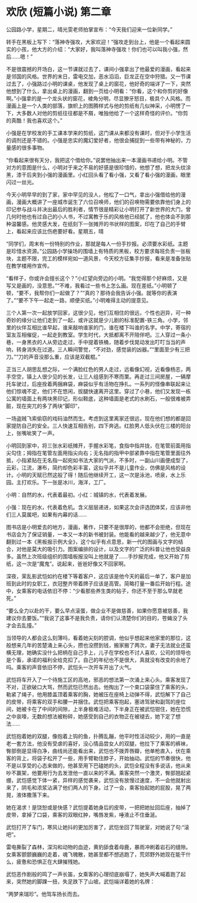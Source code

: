 # 欢欣 (短篇小说) 第二章

公园路小学，星期二，晴光雯老师拍掌宣布：“今天我们迎来一位新同学。”

转手在黑板上写下：“落神寺强攻，大家欢迎！”强攻走到台上，他是一个看起来圆实的小孩，他大方的介绍：“大家好，我叫落神寺强攻！你们也可以叫我小强，然后……嗯！”

不是很震撼的开场白，这一节课就过去了，课间小强拿出了他最爱的漫画，看起来是邻国的风格。世界的末日，雷电交加，恶水滔滔，巨龙正在空中狩猎。又一节课过去了，小强路过小明的课桌，他发现了桌上的窗花，他好奇的端详了一下，突然他想到了什么，拿出桌上的漫画，翻到一页给小明看：“你看，这个和你剪的好像啊。”小强拿的是一个龙头状的窗花，棱角分明，尽显獠牙怒目，极具个人风格。而漫画上是一个人类的部落，旗帜上的图腾样式与他的剪纸有几似神采，小明愣了一下，大多数人对他的剪纸往往都是不屑，唯独他给了一个这样奇怪的评价。“你剪的真酷！我也喜欢这个。”

小强是在学校发的手工课本学来的剪纸，这门课从来都没有课时，但对于小学生活的调剂还是不错的。小强是忠实的魔幻爱好者，他很会捕捉到一些带有神秘的，力量感的很多事物。

“你看起来很有天分，我把这个借给你。”说罢他抽出来一本漫画书递给小明。不管对方的意图是什么，小明对于来之不易的好感是很珍惜的，他想了想，把龙头纹涂黑，漆干后夹到小强的漫画里。小红回头看了看小强，又看了看小强的漫画，眼里闪过一丝光。

今天小明早早的到了家，家中罕见的没人，他松了一口气，拿出小强借给他的漫画，漫画大概讲了一座城市诞生了六位召唤师，他们的召唤物需要依靠他们身上的印记参与战斗并决出最后的胜利者，情节很是精彩让小明打开了新世界的大门，曾几何时他也有过自己的小人书，不过寓教于乐的风格他已经腻了，他也体会不到那种温馨感。他灵感大发，在纸刻下一张摊开的书状样的图案，印在了自己的手臂上，看起来应该比伤疤要好看。星期五，晴

“同学们，周末有一份特别的作业，那就是每人一份手抄报。必须要水彩纸。主题是珍惜水资源。”公园路小学操场的围墙上有特质的黑板，校方要求每班负责一张板块，主题不限，完工的模样宛如一道风景，今天校方征集手抄报，看来是准备张贴在教学楼用作宣传。

“看样子，你或许会擅长这个？”小红望向旁边的小明。“我觉得那个好麻烦，又是写又是画的，没意思。”“不难，我看过一些书上怎么画。现在差纸。”小明顿了顿，“要不，我帮你们一起做了？”“真的？那待会我告诉小强。就等你的表演了。”“要不下午一起走一路，顺便买纸。”小明难得主动的提意见。

三个人第一次一起放学回家，这很少见，他们互相住的很远，个性也迥异，可一种奇妙的缘分让他们走到了一起，或许这就是少儿剧的标准配置-铁三角。小学，邻里的伙伴互相比谁早起，谁来敲响谁家的门，谁在楼下叫谁的名字。中学，寄宿的室友互相催促，一起走到教室。学生时代，大抵都离不开陪伴吧。三人穿过一条小巷，一身黑衣的人从旁边走过，手中提着铁桶，随着步伐晃动发出叮叮当当的声响，转身消失在过道。三人瞬间警觉，“不对劲，感觉装的凶器。”“里面至少有三把刀。”“刀的声音没那么重，应该是双截棍。”

正当三人胡思乱想之际，一个满脸红色的男人走过，远看像幻视，近看像杨志，两手空空，镇上人很少见的长发，让三人组感到不寒而栗。再走过三间房屋，一辆摩托车驶过，后座拴着两捆麻袋，麻袋似乎有活物在挣扎。一系列的怪像串联起来让他们惊魂不定，他们不在悠闲，拔腿快速离开这里。穿过了小巷，他们又发现一栋公寓的墙面上有两块黑印记，形似鞋底，这种墙面是老式的水刷石，一般很难被弄脏，现在突兀的多了两块“脚印”，

一场盗贼飞索偷窃的戏码油然而生。考虑到这里离家还很远，现在他们想的都是回家提防自己的安全。三人快速互相告别，四下奔逃。红脸男人低头伏在三楼的阳台上，张嘴呲笑了一声。

小明回到家中，将三张水彩纸摊开，手握水彩笔，食指中指并拢，在笔管前面用指尖勾住；拇指在笔管左面用指尖向右；无名指的指甲中部紧靠中指在笔管里面往外抵，小指紧贴在无名指一起宛如书法大家的气派，不多时，一副山川画便成型了，云彩，江流，瀑布，简约却色彩丰富，这似乎并不是儿童作业，仿佛是风格的设计。小明的天赋已然这般了得！随后他继续开工，这一次是泳池，喷泉，水上乐园。主打欢乐。下一张是冰川，海洋，工厂。

小明：自然的水，代表着最初。小红：城镇的水，代表着发展。

小强：现在的水，代表着危机。含义层层递进，如果这次会评选团体奖，应该非他们三人莫属吧，如果有内幕的话……

图书店是小明爱去的地方，漫画，著作，只要不是很厚的，他都不会拒绝，但现在书店会为了保证销量，一本又一本的新书被封装。他能看的越来越少了，他无意中翻到过一本《黑板报示例大全》，这个似乎有点意思，新一代的图画与文字的结合，对他是莫大的吸引力。图案编排的设计，以及文字的广泛的科普让他也受益良多。虽然上次班级组织的围墙板报没叫上他就是了……手抄报完成，他又开始了剪纸，这一次是“魔鬼”。说起来，爸爸好像又不回家啊。

深夜，茉乱影武恺如约在楼下等着客户，这应该是他今天的最后一单了，客户是加班到此时的女职工，衣冠整齐带着牌子应该是高管。简略打量一番后开始行程。途中，女乘客的电话依旧不停：“少看那些养生类的帖子，你还不至于那么早就老死。”

“要么全力以赴的干，要么早点滚蛋，做企业不是做慈善，如果你愿意被慈善，我建议你去要饭。”“我说了这事不是我负责，请你们认清楚你们的目的，苍蝇没了头才会去乱撞。”

当领导的人都会这么刻薄吗，看着她尖刻的腔调，他似乎想起来他家里的那位，这般想来几年的苦楚涌上来心头，攒也没攒到钱，搬家搬了两次，妻子无法就业还蛮横无理，她确实没什么把柄在自己手上，儿子在学校也不讨人喜欢，公司的领导也是个畜，承诺的福利全给克扣了。自己的年纪也不是很大，真就没有改变的余地了吗。乘客的声音依旧不停，武恺头一次开车开出了火气。

武恺将车开入了一个待施工区的高地，邪恶的想法第一次涌上来心头。乘客发现了不对，正欲破口大骂，然而武恺已然出击。他掏出了一个束口袋蒙住了乘客的头，勒紧了绳子，他用膝盖顶着乘客的胸，她被压在座椅上动弹不得，武恺解下了自己的皮带，将乘客的双手和腰一并捆住。武恺把乘客抱起，塞进驾驶和副驾的座位间，她被卡在了中间的间隙，上半身极难活动，下半身正在被武恺钳住，她在恐慌之中哀嚎，无数的想法被粉碎，她感受到自己的衣物正在被褪去，她下定了想法……

武恺抱着她的双腿，像抱着上钩的鱼，扑腾乱蹦，他平时性活动较少，用的一直是老一套方法，他没有受虐的喜好，没心情品尝女人的双腿，他拉下了乘客的裤袜，臀部倒是显得白净，曲线尚还能看出来，武恺也不拨弄唇瓣，他单枪直入，伏在乘客的背上，将袋子松开了一些，用手臂勒住脖子，开始抽动。武恺的节奏很快，他不是以享受的心态来做的，他甚至用下巴磕她的头，武恺全程没有多说话，他从来吵不赢架，他要用行为去发泄他一直以来的不满。乘客突然一个激灵，臀部翘起紧绷，武恺感觉下体一紧，异样的感觉袭来，武恺没有放慢过速度，不一会他就射出来了，阴毛和浓浆沾满了他们两人的下身。过了一会，乘客抬起她的屁股，晃了两晃，液体撒落下来。

她在渴求！是饶恕或是快感？武恺提着她身后的皮带，一把把她扯回后座，抽掉了皮带，拿掉了口袋，乘客的双眼红肿，嘴唇发紫，唾液止不住垂涎。

武恺打开了车门，寒风让她抖的更加厉害了，武恺坐回了驾驶室，对她说了句:“滚吧”。

雷电撕裂了森林，深沟和动物的血迹，黄豹舔食着母鹿，暴雨冲刷着岩石的缝隙。女乘客颤颤巍巍的走着，魂飞魄散，她甚至都不想逃跑了，荒郊野外她现在能干什么，疲惫和恐惧正在大肆摧残她。

武恺恶作剧般的鸣了一声长笛，女乘客的心理彻底崩塌了，她失声大喊着跑了起来，突然她的脚踝一扭，失足跌下了山坡。武恺端详着她的名牌：

“两梦来瑞珍”。他驾车扬长而去。

